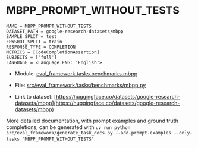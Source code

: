 # MBPP_PROMPT_WITHOUT_TESTS

````
NAME = MBPP_PROMPT_WITHOUT_TESTS
DATASET_PATH = google-research-datasets/mbpp
SAMPLE_SPLIT = test
FEWSHOT_SPLIT = train
RESPONSE_TYPE = COMPLETION
METRICS = [CodeCompletionAssertion]
SUBJECTS = ['full']
LANGUAGE = <Language.ENG: 'English'>
````

- Module: [eval_framework.tasks.benchmarks.mbpp](eval_framework.tasks.benchmarks.mbpp)

- File: [src/eval_framework/tasks/benchmarks/mbpp.py](../../src/eval_framework/tasks/benchmarks/mbpp.py)

- Link to dataset: [https://huggingface.co/datasets/google-research-datasets/mbpp](https://huggingface.co/datasets/google-research-datasets/mbpp)

More detailed documentation, with prompt examples and ground truth completions, can be generated with `uv run python src/eval_framework/generate_task_docs.py --add-prompt-examples --only-tasks "MBPP_PROMPT_WITHOUT_TESTS"`.
